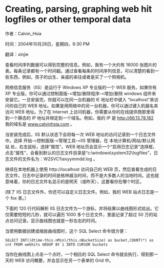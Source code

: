 # Creating, parsing, graphing web hit logfiles or other temporal data

作者：Calvin_Hsia

时间：2004年10月28日，星期四，6:30 PM

翻译：xinjie

 
查看时间序列数据可以得到完整的信息。例如，我有一个大约有 16000 张图片的表。每条记录都有一个时间戳。通过查看每条的时间序列信息，可以清楚的看到一些东西，例如，孩子的出生、亲戚的来往或者是买了一个照相机。

网络信息服务（IIS）是运行于 Windows XP 专业版的一个 WEB 服务。如果你有 XP 专业版，你可以通过控制面版-<增加/删除程序-<增加/删除 windows 组件来安装它。一旦安装完，你就可以在同一台机器的 IE 地址栏中键入 “localhost”来访问你自己的 WEB 地址。如果是用网络中的另一台机器，你可以通过键入机器名来访问 WEB 地址。为了在 Internet 上访问机器，你需要从你的在线提供商那里得到一个静态的 IP 地址并绑定到一个域名。例如，我的 IP 是 http://66.13.78.182 我的域名是 www.calvinhsia.com 。

当安装完成后，IIS 默认状态下会将每一次 WEB 地址的访问记录到一个日志文件中。选择 开始-<控制面版-<管理工具-<IIS 管理器，在 本地计算机/网站/默认网站 处，右击鼠标，选择“属性”。WEB 地址页会显示一个“启用日志记录”选择框，点击“属性”，会看到默认的日志文件目录是“c:\windows\system32\logfiles”，日志文件的文件名为：W2SVC1\exyymmdd.log 。 

继续在本地机器上使用 http://localhost 访问自己的 WEB 页，然后查看生成的日志文件。日志中记录的时间是格林威治时间，而不是大多数人的当地时间。这也就意味着，你的日志文件名显示的是明天（或昨天），这要看你在哪个时区。

(除了 IIS 日志文件外，你还可以自定义日志文件。例如，我的 WEB 站点日志是一个 fox 表。）

下面的 120 行代码解析 IIS 日志文件为一个游标，并将结果以曲线图形式给出。它仅需要短短的几秒，就可以遍历 1000 多个日志文件，里面记录了超过 50 万的站点访问记录。显示曲线图也就是一秒左右的时间。

当使用数据创建或缩放曲线图时，这个 SQL Select 命令很方便：
```foxpro
SELECT INT((dtime-this.nMin)/this.nBucketSize) as bucket,COUNT(*) as cnt FROM webhits GROUP BY 1 INTO CURSOR buckets
```

当你在曲线图上点击一个点时，一个相应的 SQL Select 命令就会执行，得到那一天的 WEB 访问概要，并会显示在另一个表单的 Grid 中。 
